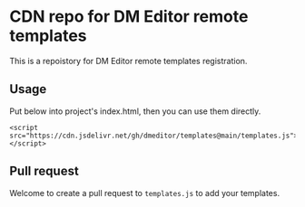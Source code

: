 # CDN repo for DM Editor remote templates

This is a repoistory for DM Editor remote templates registration.

## Usage
Put below into project's index.html, then you can use them directly.
```
<script src="https://cdn.jsdelivr.net/gh/dmeditor/templates@main/templates.js"></script>
```

## Pull request
Welcome to create a pull request to `templates.js` to add your templates.
